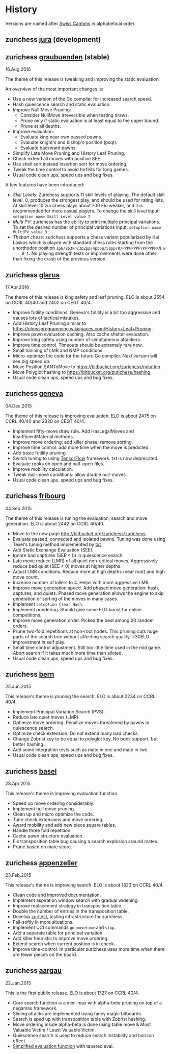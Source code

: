 # History

Versions are named after [Swiss Cantons](http://en.wikipedia.org/wiki/Cantons_of_Switzerland)
in alphabetical order.

## zurichess [jura](https://en.wikipedia.org/wiki/Canton_of_Jura) (development)

## zurichess [graubuenden](https://en.wikipedia.org/wiki/Graub%C3%BCnden) (stable)
16.Aug.2016

The theme of this release is tweaking and improving the static evaluation.

An overview of the most important changes is:

* Use a new version of the Go compiler for increased search speed.
* Hash quiescence search and static evaluation.
* Improve Null Move Pruning:
    * Consider NullMove irreversible when testing draws.
    * Prune only if static evaluation is at least equal to the upper bound.
    * Prune at all depths.
* Improve evaluation:
    * Evaluate king near own passed pawns.
    * Evaluate knight's and bishop's position (psqt).
    * Evaluate backward pawns.
* Simplify Late Move Pruning and History Leaf Pruning.
* Check extend all moves with positive SEE.
* Use shell sort instead insertion sort for move ordering.
* Tweak the time control to avoid forfeits for long games.
* Usual code clean ups, speed ups and bug fixes.

A few features have been introduced:

* _Skill Levels_: Zurichess supports 11 skill levels of playing. The default skill level, 0,
produces the strongest play, and should be used for rating lists. At skill level 10 zurichess
plays about 700 Elo weaker, and it is recommended for more casual players. To change the skill
level input: `setoption name Skill Level value 7`
* _Multi PV_: zurichess has the ability to print multiple principal variations. To
set the desired number of principal variations input: `setoption name MultiPV value 3`
* _Theban chess_: zurichess supports a chess variant popularized by Kai Laskos which is played with
standard chess rules starting from the unorthodox position `1p6/2p3kn/3p2pp/4pppp/5ppp/8/PPPPPPPP/PPPPPPKN w - - 0 1`.
No playing strength tests or improvements were done other than fixing the crash of the previous version.

## zurichess [glarus](https://en.wikipedia.org/wiki/Canton_of_Glarus)
17.Apr.2016

The theme of this release is king safety and leaf pruning.
ELO is about 2554 on CCRL 40/40 and 2402 on CEGT 40/4.

* Improve futility conditions. Geneva's futility is a bit too aggressive and causes lots of tactical mistakes.
* Add History Leaf Pruning similar to https://chessprogramming.wikispaces.com/History+Leaf+Pruning.
* Improve pawn evaluation caching. Also cache shelter evaluation.
* Improve king safety using number of simultaneous attackers.
* Improve time control. Timeouts should be extremely rare now.
* Small tunining of LMR and NMP conditions.
* Micro-optimize the code for the future Go compiler. Next version will see big speed up.
* Move Position.SANToMove to https://bitbucket.org/zurichess/notation
* Move Polyglot hashing to https://bitbucket.org/zurichess/hashing
* Usual code clean ups, speed ups and bug fixes.

## zurichess [geneva](https://en.wikipedia.org/wiki/Canton_of_Geneva)
04.Dec.2015

The theme of this release is improving evaluation.
ELO is about 2475 on CCRL 40/40 and 2320 on CEGT 40/4.

* Implement fifty-move draw rule. Add HasLegalMoves and InsufficientMaterial methods.
* Improve move ordering: add killer phase; remove sorting.
* Improve time control: add more time when the move is predicted.
* Add basic futility pruning.
* Switch tuning to using [TensorFlow](http://tensorflow.org/) framework. txt is now deprecated.
* Evaluate rooks on open and half-open files.
* Improve mobility calculation.
* Tweak null-move conditions: allow double null-moves.
* Usual code clean ups, speed ups and bug fixes.

## zurichess [fribourg](https://en.wikipedia.org/wiki/Canton_of_Fribourg)
04.Sep.2015

The theme of this release is tuning the evaluation, search and move generation.
ELO is about 2442 on CCRL 40/40.

* Move to the new page http://bitbucket.org/zurichess/zurichess.
* Evaluate passed, connected and isolated pawns. Tuning was done
using Texel's tuning method implemented by
[txt](https://bitbucket.org/zurichess/txt).
* Add Static Exchange Evaluation (SEE).
* Ignore bad captures (SEE < 0) in quiescence search.
* Late move reduce (LMR) of all quiet non-critical moves. Aggressively reduce
bad quiet (SEE < 0) moves at higher depths.
* Adjust LMR conditions. Reduce more at high depths (near root) and high move count.
* Increase number of killers to 4. Helps with more aggressive LMR.
* Improve move generation speed. Add phased move generation: hash,
captures, and quiets. Phased move generation allows the engine to skip
generation or sorting of the moves in many cases.
* Implement `setoption Clear Hash`.
* Implement pondering. Should give some ELO boost for online competitions.
* Improve move generation order. Picked the best among 20 random orders.
* Prune two-fold repetitions at non-root nodes. This pruning cuts huge parts
of the search tree without affecting search quality. >30ELO improvement
in self play.
* Small time control adjustment. Still too little time used in the mid
game. Abort search if it takes much more time than alloted.
* Usual code clean ups, speed ups and bug fixes.

## zurichess [bern](http://en.wikipedia.org/wiki/Canton_of_Bern)
25.Jun.2015

This release's theme is pruning the search. ELO is about 2234 on CCRL 40/4.

* Implement Principal Variation Search (PVS).
* Reduce late quiet moves (LMR).
* Optimize move ordering. Penalize moves threatened by pawns in quiescence search.
* Optimize check extension. Do not extend many bad checks.
* Change Zobrist key to be equal to polyglot key. No book support, but better hashing.
* Add some integration tests such as mate in one and mate in two.
* Usual code clean ups, speed ups and bug fixes.

## zurichess [basel](http://en.wikipedia.org/wiki/Basel-Stadt)
28.Apr.2015

This release's theme is improving evaluation function.

* Speed up move ordering considerably.
* Implement null move pruning.
* Clean up and micro optimize the code.
* Tune check extensions and move ordering.
* Award mobility and add new piece square tables.
* Handle three fold repetition.
* Cache pawn structure evaluation.
* Fix transposition table bug causing a search explosion around mates.
* Prune based on mate score.

## zurichess [appenzeller](http://en.wikipedia.org/wiki/Appenzeller_cheese)
23.Feb.2015

This release's theme is improving search. ELO is about 1823 on CCRL 40/4.

* Clean code and improved documentation.
* Implement aspiration window search with gradual widening.
* Improve replacement strategy in transposition table.
* Double the number of entries in the transposition table.
* Develop [zuritest](https://bitbucket.org/zurichess/zuritest), testing infrastructure for zurichess.
* Fail-softly in more situations.
* Implement UCI commands `go movetime` and `stop`.
* Add a separate table for principal variation.
* Add killer heuristic to improve move ordering.
* Extend search when current position is in check.
* Improve time-control. In particular zurichess uses more time when there are fewer pieces on the board.

## zurichess [aargau](http://en.wikipedia.org/wiki/Aargau)
22.Jan.2015

This is the first public release. ELO is about 1727 on CCRL 40/4.

* Core search function is a mini-max with alpha-beta pruning on top of a negamax framework.
* Sliding attacks are implemented using fancy magic bitboards.
* Search is sped up with transposition table with Zobrist hashing.
* Move ordering inside alpha-beta is done using table move & Most Valuable Victim / Least Valuable Victim.
* Quiescence search is used to reduce search instability and horizon effect.
* [Simplified evaluation function](https://chessprogramming.wikispaces.com/Simplified+evaluation+function) with tapered eval.

